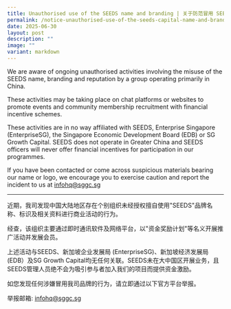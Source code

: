 ```yaml
---
title: Unauthorised use of the SEEDS name and branding | 关于防范冒用 SEEDS 品牌标识的严正声明
permalink: /notice-unauthorised-use-of-the-seeds-capital-name-and-branding/
date: 2025-06-30
layout: post
description: ""
image: ""
variant: markdown
---
```

<p>We are aware of ongoing unauthorised activities involving the misuse of
the SEEDS name, branding and reputation by a group operating primarily
in China.</p>
<p>These activities may be taking place on chat platforms or websites to
promote events and community membership recruitment with financial incentive
schemes.</p>
<p>These activities are in no way affiliated with SEEDS, Enterprise Singapore
(EnterpriseSG), the Singapore Economic Development Board (EDB) or SG Growth
Capital. SEEDS does not operate in Greater China and SEEDS officers will
never offer financial incentives for participation in our programmes.</p>
<p>If you have been contacted or come across suspicious materials bearing
our name or logo, we encourage you to exercise caution and report the incident
to us at <a href="mailto:infohq@sggc.sg">infohq@sggc.sg</a></p>
<hr>
<p>近期，我司发现中国大陆地区存在个别组织未经授权擅自使用"SEEDS"品牌名称、标识及相关资料进行商业活动的行为。</p>
<p>经查，该组织主要通过即时通讯软件及网络平台，以"资金奖励计划"等名义开展推广活动并发展会员。</p>
<p>上述活动与SEEDS、新加坡企业发展局 (EnterpriseSG)、新加坡经济发展局 (EDB）及SG Growth Capital均无任何关联。SEEDS未在大中国区开展业务，且SEEDS管理人员绝不会为吸引参与者加入我们的项目而提供资金激励。</p>
<p>如您发现任何涉嫌冒用我司品牌的行为，请立即通过以下官方平台举报。</p>
<p>举报邮箱: <a href="mailto:infohq@sggc.sg">infohq@sggc.sg</a>
</p>